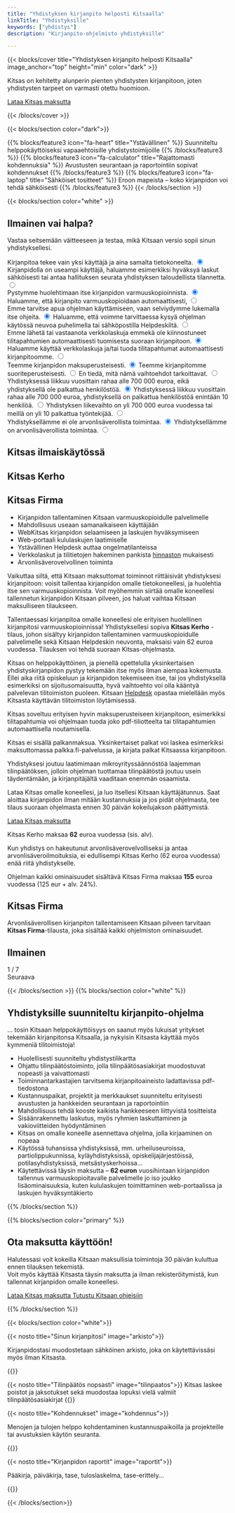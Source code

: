 ```yaml
---
title: "Yhdistyksen kirjanpito helposti Kitsaalla"
linkTitle: "Yhdistyksille"
keywords: ["yhdistys"]
description: "Kirjanpito-ohjelmisto yhdistyksille"

---
```

{{< blocks/cover title="Yhdistyksen kirjanpito helposti Kitsaalla" image_anchor="top" height="min" color="dark" >}}

<div class="mx-auto prolead">
	<p class="lead">Kitsas on kehitetty alunperin pienten yhdistysten kirjanpitoon, joten yhdistysten tarpeet on varmasti otettu huomioon.
  </p>

  <a class="btn btn-lg btn-primary mr-3 mb-4" href="/lataa">
		Lataa Kitsas maksutta<i class="fab fa-windows ml-2 "></i><i class="fab fa-apple ml-2 "></i><i class="fab fa-linux ml-2 "></i>
	</a>

</div>

{{< /blocks/cover >}}

{{< blocks/section color="dark">}}


{{% blocks/feature3 icon="fa-heart" title="Ystävällinen" %}}
Suunniteltu helppokäyttöiseksi vapaaehtoisille yhdistystoimijoille
{{% /blocks/feature3 %}}
{{% blocks/feature3 icon="fa-calculator" title="Rajattomasti kohdennuksia" %}}
Avustusten seurantaan ja raportointiin sopivat kohdennukset
{{% /blocks/feature3 %}}
{{% blocks/feature3 icon="fa-laptop" title="Sähköiset tositteet" %}}
Eroon mapeista &#8211; koko kirjanpidon voi tehdä sähköisesti
{{% /blocks/feature3 %}}
{{< /blocks/section >}}

{{< blocks/section color="white" >}}
<article class="pro">


<div class="yhdistystesti">
  <div class="ohje">
    <h2>Ilmainen vai halpa?</h2>
    <p>Vastaa seitsemään väitteeseen ja testaa, mikä Kitsaan versio sopii sinun yhdistyksellesi.</p>
  </div>

  <div class="sisalto">
    <div class="askel aktiivinen" id="step-0">    
      <label class="vaihtoehto">
        Kirjanpitoa tekee vain yksi käyttäjä ja aina samalta tietokoneelta.
        <input type="radio" checked="true" id="q0a" name="q0" value="a"/>
        <span class="checkmark"/>
      </label>
      <label class="vaihtoehto">
        Kirjanpidolla on useampi käyttäjä, haluamme esimerkiksi hyväksyä laskut sähköisesti tai antaa hallituksen seurata yhdistyksen taloudellista tilannetta.
        <input type="radio" id="q0b" name="q0" value="b"/>
        <span class="checkmark"/>
      </label>
    </div>
    <div class="askel" id="step-1">    
      <label class="vaihtoehto">
        Pystymme huolehtimaan itse kirjanpidon varmuuskopioinnista.
        <input type="radio" checked="true" id="q1a" name="q1" value="a"/>
        <span class="checkmark"/>
      </label>
      <label class="vaihtoehto">
        Haluamme, että kirjanpito varmuuskopioidaan automaattisesti,
        <input type="radio" id="q1b" name="q1" value="b"/>
        <span class="checkmark"/>
      </label>    
    </div>
    <div class="askel" id="step-2">    
      <label class="vaihtoehto">
        Emme tarvitse apua ohjelman käyttämiseen, vaan selviydymme lukemalla itse ohjeita.
        <input type="radio" checked="true" id="q2a" name="q2" value="a"/>
        <span class="checkmark"/>
      </label>
      <label class="vaihtoehto">
        Haluamme, että voimme tarvittaessa kysyä ohjelman käytössä neuvoa puhelimella tai sähköpostilla Helpdeskiltä.
        <input type="radio" id="q2b" name="q2" value="b"/>
        <span class="checkmark"/>
      </label>
    </div>
    <div class="askel" id="step-3">    
      <label class="vaihtoehto">
        Emme lähetä tai vastaanota verkkolaskuja emmekä ole kiinnostuneet tilitapahtumien automaattisesti tuomisesta suoraan kirjanpitoon.
        <input type="radio" checked="true" id="q3a" name="q3" value="a"/>
        <span class="checkmark"/>
      </label>
      <label class="vaihtoehto">
        Haluamme käyttää verkkolaskuja ja/tai tuoda tilitapahtumat automaattisesti kirjanpitoomme.
        <input type="radio" id="q3b" name="q3" value="b"/>
        <span class="checkmark"/>
      </label>
    </div>    
    <div class="askel" id="step-4">    
      <label class="vaihtoehto">
        Teemme kirjanpidon maksuperusteisesti.
        <input type="radio" checked="true" id="q4a" name="q4" value="a"/>
        <span class="checkmark"/>
      </label>
      <label class="vaihtoehto">
        Teemme kirjanpitomme suoriteperusteisesti.
        <input type="radio" id="q4b" name="q4" value="b"/>
        <span class="checkmark"/>
      </label>
      <label class="vaihtoehto">
        En tiedä, mitä nämä vaihtoehdot tarkoittavat.
        <input type="radio" id="q4c" name="q4" value="c"/>
        <span class="checkmark"/>
      </label>      
    </div>    
    <div class="askel" id="step-5">    
      <label class="vaihtoehto">
        Yhdistyksessä liikkuu vuosittain rahaa alle 700 000 euroa, eikä yhdistyksellä ole palkattua henkilöstöä.
        <input type="radio" checked="true" id="q5a" name="q5" value="a"/>
        <span class="checkmark"/>
      </label>
      <label class="vaihtoehto">
        Yhdistyksessä liikkuu vuosittain rahaa alle 700 000 euroa, yhdistyksellä on palkattua henkilöstöä enintään 10 henkilöä.
        <input type="radio" id="q5b" name="q5" value="b"/>
        <span class="checkmark"/>
      </label>
      <label class="vaihtoehto">
        Yhdistyksen liikevaihto on yli 700 000 euroa vuodessa tai meillä on yli 10 palkattua työntekijää.
        <input type="radio" id="q5c" name="q5" value="c"/>
        <span class="checkmark"/>
      </label>      
    </div>     
    <div class="askel" id="step-6">    
      <label class="vaihtoehto">
        Yhdistyksellämme ei ole arvonlisäverollista toimintaa.
        <input type="radio" checked="true" id="q6a" name="q6" value="a"/>
        <span class="checkmark"/>
      </label>
      <label class="vaihtoehto">
        Yhdistyksellämme on arvonlisäverollista toimintaa.
        <input type="radio" id="q6b" name="q6" value="b"/>
        <span class="checkmark"/>
      </label>
    </div>   
    <div class="askel" id="step-7">
      <h2 class="ilmainen">Kitsas ilmaiskäytössä</h2>
      <h2 class="kerho">Kitsas Kerho</h2>
      <h2 class="firma">Kitsas Firma</h2>      
      <ul class="tilausinfo">
        <li>Kirjanpidon tallentaminen Kitsaan varmuuskopioidulle palvelimelle</li>
        <li>Mahdollisuus useaan samanaikaiseen käyttäjään</li>
        <li>WebKitsas kirjanpidon selaamiseen ja laskujen hyväksymiseen</li>
        <li>Web-portaali kululaskujen laatimiselle</li>
        <li>Ystävällinen Helpdesk auttaa ongelmatilanteissa</li>
        <li>Verkkolaskut ja tilitietojen hakeminen pankista <a href="/hinnat">hinnaston</a> mukaisesti</li>
        <li class="firma">Arvonlisäverovelvollinen toiminta</li>
      </ul>      
      <p class="ilmainen">Vaikuttaa siltä, että Kitsaan maksuttomat toiminnot riittäisivät yhdistyksesi kirjanpitoon: voisit tallentaa kirjanpidon omalle tietokoneellesi, ja huolehtia itse sen varmuuskopioinnista. Voit myöhemmin siirtää omalle koneellesi tallennetun kirjanpidon Kitsaan pilveen, jos haluat vaihtaa Kitsaan maksulliseen tilaukseen. </p>
      <p class="ilmainen">Tallentaessasi kirjanpitoa omalle koneellesi ole erityisen huolellinen kirjanpitosi varmuuskopioinnissa! <span id="kerhohintainfo"> Yhdistyksellesi sopiva <b>Kitsas Kerho</b> -tilaus, johon sisältyy kirjanpidon tallentaminen varmuuskopioidulle palvelimelle sekä Kitsaan Helpdeskin neuvonta, maksaisi vain 62 euroa vuodessa. Tilauksen voi tehdä suoraan Kitsas-ohjelmasta.</span></p>
      <p id="osaaminen">Kitsas on helppokäyttöinen, ja pienellä opettelulla yksinkertaisen yhdistyskirjanpidon pystyy tekemään itse myös ilman aiempaa kokemusta. Ellei aika riitä opiskeluun ja kirjanpidon tekemiseen itse, tai jos yhdistyksellä esimerkiksi on sijoitusomaisuutta, hyvä vaihtoehto voi olla kääntyä palvelevan tilitoimiston puoleen. Kitsaan <a href="/tuki">Helpdesk</a> opastaa mielellään myös Kitsasta käyttävän tilitoimiston löytämisessä.</p>      
      <p id="maksuperuste">Kitsas soveltuu erityisen hyvin maksuperusteiseen kirjanpitoon, esimerkiksi tilitapahtumia voi ohjelmaan tuoda joko pdf-tiliotteelta tai tilitapahtumien automaattisella noutamisella.</p>
      <p id="palkkainfo">Kitsas ei sisällä palkanmaksua. Yksinkertaiset palkat voi laskea esimerkiksi maksuttomassa palkka.fi-palvelussa, ja kirjata palkat Kitsaassa kirjanpitoon.</p>
      <p id="isoinfo">Yhdistyksesi joutuu laatimimaan mikroyrityssäännöstöä laajemman tilinpäätöksen, jolloin ohjelman tuottamaa tilinpäätöstä joutuu usein täydentämään, ja kirjanpitäjältä vaaditaan enemmän osaamista.</p>            
      <p class="tilausinfo">Lataa Kitsas omalle koneellesi, ja luo itsellesi Kitsaan käyttäjätunnus. Saat aloittaa kirjanpidon ilman mitään kustannuksia ja jos pidät ohjelmasta, tee tilaus suoraan ohjelmasta ennen 30 päivän kokeilujakson päättymistä.</p>
      <a class="btn btn-lg btn-primary mr-3 mb-4" href="/lataa">
        Lataa Kitsas maksutta<i class="fab fa-windows ml-2 "></i><i class="fab fa-apple ml-2 "></i><i class="fab fa-linux ml-2 "></i>
      </a>
      <p class="kerho">Kitsas Kerho maksaa <b>62</b> euroa vuodessa (sis. alv).</p>
      <p class="firma">Kun yhdistys on hakeutunut arvonlisäverovelvolliseksi ja antaa arvonlisäveroilmoituksia, ei edullisempi Kitsas Kerho (62 euroa vuodessa) enää riitä yhdistykselle.</p>
      <p class="firma">Ohjelman kaikki ominaisuudet sisältävä Kitsas Firma maksaa <b>155</b> euroa vuodessa (125 eur + alv. 24%).</p>
    </div>
    <div class="askel" id="firma">
      <h2>Kitsas Firma</h2>
      <p>Arvonlisäverollisen kirjanpiton tallentamiseen Kitsaan pilveen tarvitaan <b>Kitsas Firma</b>-tilausta, joka sisältää kaikki ohjelmiston ominaisuudet.</p>
    </div>    
    <div class="askel" id="ilmainen">
      <h2>Ilmainen</h2>
    </div>     
   </div>
   <div class="navigaatio" id="testinavigaatio">
    <div class="askellus">
      <span id="navigaatioaskel">1</span> / 7
    </div>
    <div class="button">
      <a class="btn btn-lg btn-primary" onClick="seuraava()" id="seuraavanappi">
        Seuraava
      </a>
    </div>
  </div>

</div>

</article>

{{< /blocks/section >}}
{{% blocks/section color="white" %}}

<article class="pro">
<h2>Yhdistyksille suunniteltu kirjanpito-ohjelma</h2>
<p class="violetti">... tosin Kitsaan helppokäyttöisyys on saanut myös lukuisat yritykset tekemään kirjanpitonsa Kitsaalla, ja nykyisin Kitsasta käyttää myös kymmeniä tilitoimistoja!</p>

- Huolellisesti suunniteltu yhdistystilikartta
- Ohjattu tilinpäätöstoiminto, jolla tilinpäätösasiakirjat muodostuvat nopeasti ja vaivattomasti
- Toiminnantarkastajien tarvitsema kirjanpitoaineisto ladattavissa pdf-tiedostona
- Kustannuspaikat, projektit ja merkkaukset suunniteltu erityisesti avustusten ja hankkeiden seurantaan ja raportointiin
- Mahdollisuus tehdä kooste kaikista hankkeeseen liittyvistä tositteista
- Sisäänrakennettu laskutus, myös ryhmien laskuttaminen ja vakioviitteiden hyödyntäminen
- Kitsas on omalle koneelle asennettava ohjelma, jolla kirjaaminen on nopeaa
- Käytössä tuhansissa yhdistyksissä, mm. urheiluseuroissa, partiolippukunnissa, kyläyhdistyksissä, opiskelijajärjestöissä, potilasyhdistyksissä, metsästyskerhoissa...
- Käytettävissä täysin maksutta &#8211; <span class="violetti"><b>62 euron</b></span>  vuosihintaan kirjanpidon tallennus varmuuskopioitavalle palvelimelle jo iso joukko lisäominaisuuksia, kuten
kululaskujen toimittaminen web-portaalissa ja laskujen hyväksyntäkierto
</article>
{{% /blocks/section %}}

{{% blocks/section color="primary" %}}
<div class="row nostot">
<h2 class="nosto">Ota maksutta käyttöön!</h2>
<p>Halutessasi voit kokeilla Kitsaan maksullisia toimintoja 30 päivän kuluttua ennen tilauksen tekemistä.<br/>
Voit myös käyttää Kitsasta täysin maksutta ja ilman rekisteröitymistä, kun tallennat kirjanpidon omalle koneellesi.</p>
</div>
<div class="col nostot">
<a class="btn btn-lg btn-primary mr-3 mb-4" href="/lataa">
	Lataa Kitsas maksutta<i class="fab fa-windows ml-2 "></i><i class="fab fa-apple ml-2 "></i><i class="fab fa-linux ml-2 "></i>
</a>
<a class="btn btn-lg btn-primary mr-3 mb-4" href="/docs">
	Tutustu Kitsaan ohjeisiin<i class="fa fa-book ml-2 "></i>
</a>
</div>

{{% /blocks/section %}}


{{< blocks/section color="white">}}

<div class="row">


{{< nosto title="Sinun kirjanpitosi" image="arkisto">}}
<p>Kirjanpidostasi muodostetaan sähköinen arkisto, joka on käytettävissäsi myös ilman Kitsasta. </p>
{{</nosto>}}

{{< nosto title="Tilinpäätös nopsasti" image="tilinpaatos">}}
Kitsas laskee poistot ja jaksotukset sekä muodostaa lopuksi vielä valmiit tilinpäätösasiakirjat
{{</nosto>}}

{{< nosto title="Kohdennukset" image="kohdennus">}}
<p>Menojen ja tulojen helppo kohdentaminen kustannuspaikoilla ja projekteille tai avustuksien käytön seuranta.</p>
{{</nosto>}}

{{< nosto title="Kirjanpidon raportit" image="raportit">}}
<p>Pääkirja, päiväkirja, tase, tuloslaskelma, tase-erittely...</p>
{{</nosto>}}


</div>


{{< /blocks/section>}}

<script src="/js/yhdistys.js" defer></script>
